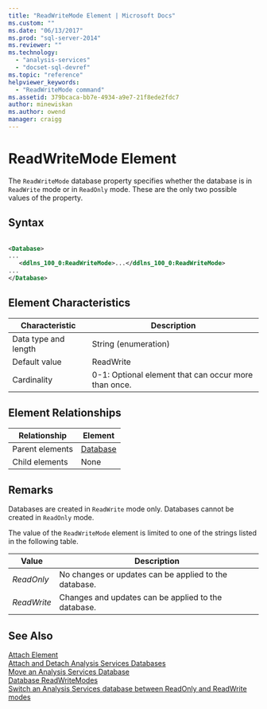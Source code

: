 ```yaml
---
title: "ReadWriteMode Element | Microsoft Docs"
ms.custom: ""
ms.date: "06/13/2017"
ms.prod: "sql-server-2014"
ms.reviewer: ""
ms.technology: 
  - "analysis-services"
  - "docset-sql-devref"
ms.topic: "reference"
helpviewer_keywords: 
  - "ReadWriteMode command"
ms.assetid: 379bcaca-bb7e-4934-a9e7-21f8ede2fdc7
author: minewiskan
ms.author: owend
manager: craigg
---
```

# ReadWriteMode Element
  The `ReadWriteMode` database property specifies whether the database is in `ReadWrite` mode or in `ReadOnly` mode. These are the only two possible values of the property.  
  
## Syntax  
  
```xml  
  
<Database>  
...  
   <ddlns_100_0:ReadWriteMode>...</ddlns_100_0:ReadWriteMode>  
...  
</Database>  
```  
  
## Element Characteristics  
  
|Characteristic|Description|  
|--------------------|-----------------|  
|Data type and length|String (enumeration)|  
|Default value|ReadWrite|  
|Cardinality|0-1: Optional element that can occur more than once.|  
  
## Element Relationships  
  
|Relationship|Element|  
|------------------|-------------|  
|Parent elements|[Database](database-element-xmla.md)|  
|Child elements|None|  
  
## Remarks  
 Databases are created in `ReadWrite` mode only. Databases cannot be created in `ReadOnly` mode.  
  
 The value of the `ReadWriteMode` element is limited to one of the strings listed in the following table.  
  
|Value|Description|  
|-----------|-----------------|  
|*ReadOnly*|No changes or updates can be applied to the database.|  
|*ReadWrite*|Changes and updates can be applied to the database.|  
  
## See Also  
 [Attach Element](../xml-elements-commands/attach-element.md)   
 [Attach and Detach Analysis Services Databases](../../multidimensional-models/attach-and-detach-analysis-services-databases.md)   
 [Move an Analysis Services Database](../../multidimensional-models/move-an-analysis-services-database.md)   
 [Database ReadWriteModes](../../multidimensional-models/database-readwritemodes.md)   
 [Switch an Analysis Services database between ReadOnly and ReadWrite modes](../../multidimensional-models/switch-an-analysis-services-database-between-readonly-and-readwrite-modes.md)  
  
  
